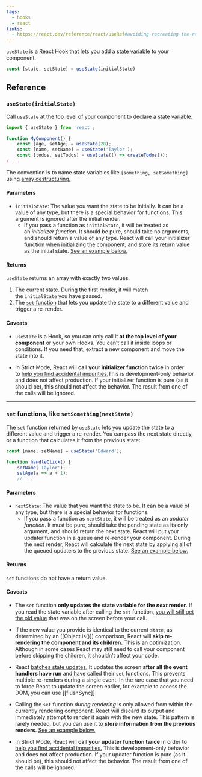 ```yaml
---
tags:
  - hooks
  - react
links:
  - https://react.dev/reference/react/useRef#avoiding-recreating-the-ref-contents
---
```

`useState` is a React Hook that lets you add a [state variable](https://react.dev/learn/state-a-components-memory) to your component.

```js
const [state, setState] = useState(initialState)
```
## Reference

### `useState(initialState)`

Call `useState` at the top level of your component to declare a [state variable.](https://react.dev/learn/state-a-components-memory)

```js
import { useState } from 'react';

function MyComponent() {  
	const [age, setAge] = useState(28); 
	const [name, setName] = useState('Taylor');  
	const [todos, setTodos] = useState(() => createTodos());  
/ ...
```

The convention is to name state variables like `[something, setSomething]` using [array destructuring.](https://javascript.info/destructuring-assignment)

#### Parameters
- `initialState`: The value you want the state to be initially. It can be a value of any type, but there is a special behavior for functions. This argument is ignored after the initial render.
    - If you pass a function as `initialState`, it will be treated as an _initializer function_. It should be pure, should take no arguments, and should return a value of any type. React will call your initializer function when initializing the component, and store its return value as the initial state. [See an example below.](https://react.dev/reference/react/useState#avoiding-recreating-the-initial-state)

#### Returns 

`useState` returns an array with exactly two values:

1. The current state. During the first render, it will match the `initialState` you have passed.
2. The [`set` function](https://react.dev/reference/react/useState#setstate) that lets you update the state to a different value and trigger a re-render.

#### Caveats
- `useState` is a Hook, so you can only call it **at the top level of your component** or your own Hooks. You can’t call it inside loops or conditions. If you need that, extract a new component and move the state into it.

- In Strict Mode, React will **call your initializer function twice** in order to [help you find accidental impurities.](https://react.dev/reference/react/useState#my-initializer-or-updater-function-runs-twice)This is development-only behavior and does not affect production. If your initializer function is pure (as it should be), this should not affect the behavior. The result from one of the calls will be ignored.

---

### `set` functions, like `setSomething(nextState)`

The `set` function returned by `useState` lets you update the state to a different value and trigger a re-render. You can pass the next state directly, or a function that calculates it from the previous state:

```js
const [name, setName] = useState('Edward');

function handleClick() {  
	setName('Taylor');  
	setAge(a => a + 1);  
	// ...
```

#### Parameters 

- `nextState`: The value that you want the state to be. It can be a value of any type, but there is a special behavior for functions.
    - If you pass a function as `nextState`, it will be treated as an _updater function_. It must be pure, should take the pending state as its only argument, and should return the next state. React will put your updater function in a queue and re-render your component. During the next render, React will calculate the next state by applying all of the queued updaters to the previous state. [See an example below.](https://react.dev/reference/react/useState#updating-state-based-on-the-previous-state)

#### Returns 
`set` functions do not have a return value.

#### Caveats 
- The `set` function **only updates the state variable for the _next_ render**. If you read the state variable after calling the `set` function, [you will still get the old value](https://react.dev/reference/react/useState#ive-updated-the-state-but-logging-gives-me-the-old-value) that was on the screen before your call.

- If the new value you provide is identical to the current `state`, as determined by an [[Object.is()]] comparison, React will **skip re-rendering the component and its children.** This is an optimization. Although in some cases React may still need to call your component before skipping the children, it shouldn’t affect your code.

- React [batches state updates.](https://react.dev/learn/queueing-a-series-of-state-updates) It updates the screen **after all the event handlers have run** and have called their `set` functions. This prevents multiple re-renders during a single event. In the rare case that you need to force React to update the screen earlier, for example to access the DOM, you can use [[flushSync]]

- Calling the `set` function _during rendering_ is only allowed from within the currently rendering component. React will discard its output and immediately attempt to render it again with the new state. This pattern is rarely needed, but you can use it to **store information from the previous renders**. [See an example below.](https://react.dev/reference/react/useState#storing-information-from-previous-renders)

- In Strict Mode, React will **call your updater function twice** in order to [help you find accidental impurities.](https://react.dev/reference/react/useState#my-initializer-or-updater-function-runs-twice) This is development-only behavior and does not affect production. If your updater function is pure (as it should be), this should not affect the behavior. The result from one of the calls will be ignored.